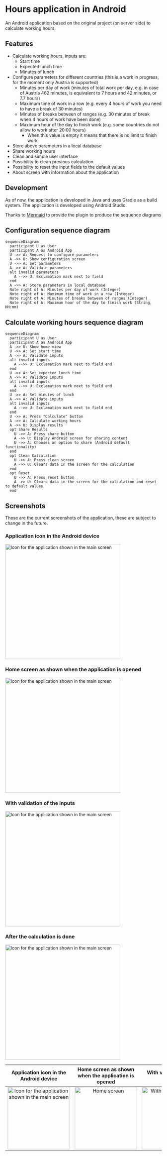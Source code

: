 # Hours application in Android

An Android application based on the original project (on server side) to calculate working hours.

## Features

- Calculate working hours, inputs are:
  - Start time
  - Expected lunch time
  - Minutes of lunch
- Configure parameters for different countries (this is a work in progress, for the moment only
  Austria is supported)
  - Minutes per day of work (minutes of total work per day, e.g. in case of Austria 462 minutes, is
    equivalent to 7 hours and 42 minutes, or 7.7 hours)
  - Maximum time of work in a row (e.g. every 4 hours of work you need to have a break of 30
    minutes)
  - Minutes of breaks between of ranges (e.g. 30 minutes of break when 4 hours of work have been
    done)
  - Maximum hour of the day to finish work (e.g. some countries do not allow to work after 20:00
    hours)
    - When this value is empty it means that there is no limit to finish work
- Store above parameters in a local database
- Share working hours
- Clean and simple user interface
- Possibility to clean previous calculation
- Possibility to reset the input fields to the default values
- About screen with information about the application

## Development

As of now, the application is developed in Java and uses Gradle as a build system. The application
is developed using Android Studio.

Thanks to [Mermaid](https://mermaidjs.github.io/) to provide the plugin to produce the sequence
diagrams

## Configuration sequence diagram

```mermaid 
sequenceDiagram
  participant U as User
  participant A as Android App
  U ->> A: Request to configure parameters
  A ->> U: Show configuration screen
  U ->> A: Set parameters
  A ->> A: Validate parameters
  alt invalid parameters
    A -->> U: Exclamation mark next to field
  end
  A ->> A: Store parameters in local database
  Note right of A: Minutes per day of work (Integer)
  Note right of A: Maximum time of work in a row (Integer)
  Note right of A: Minutes of breaks between of ranges (Integer)
  Note right of A: Maximum hour of the day to finish work (String, HH:mm)   
```

## Calculate working hours sequence diagram

```mermaid  
sequenceDiagram
  participant U as User
  participant A as Android App
  A ->> U: Show home view
  U ->> A: Set start time
  A ->> A: Validate inputs
  alt invalid inputs
    A -->> U: Exclamation mark next to field end
  end
  U ->> A: Set expected lunch time
  A ->> A: Validate inputs
  alt invalid inputs
    A -->> U: Exclamation mark next to field end
  end
  U ->> A: Set minutes of lunch
  A ->> A: Validate inputs
  alt invalid inputs
    A -->> U: Exclamation mark next to field end
  end
  U ->> A: Press "Calculate" button
  A ->> A: Calculate working hours
  A ->> U: Display results
  opt Share Results
    U ->> A: Press share button
    A ->> U: Display Android screen for sharing content
    U ->> A: Chooses an option to share (Android default functionality)
  end
  opt Clean Calcalation
    U ->> A: Press clean screen
    A ->> U: Clears data in the screen for the calculation
  end
  opt Reset
    U ->> A: Press reset button
    A ->> U: Clears data in the screen for the calculation and reset to default values
  end
```

## Screenshots

These are the current screenshots of the application, these are subject to change in the future.

### Application icon in the Android device
<img alt="Icon for the application shown in the main screen" width="370" src="./screenshots/Screenshot_2024-07-08-12-49-49-99_b783bf344239542886fee7b48fa4b892.jpg" title="Home screen" />

### Home screen as shown when the application is opened
<img alt="Icon for the application shown in the main screen" width="370" src="./screenshots/Screenshot_2024-07-08-12-48-16-22_cfb0cd85db164d38a17abdfd43fc1555.jpg" title="Home screen" />

### With validation of the inputs
<img alt="Icon for the application shown in the main screen" width="370" src="./screenshots/Screenshot_2024-07-08-12-48-39-46_cfb0cd85db164d38a17abdfd43fc1555.jpg" title="Home screen" />

### After the calculation is done
<img alt="Icon for the application shown in the main screen" width="370" src="./screenshots/Screenshot_2024-07-08-12-48-25-07_cfb0cd85db164d38a17abdfd43fc1555.jpg" title="Home screen" />

|                                                                           Application icon in the Android device                                                                           |                                                 Home screen as shown when the application is opened                                                  |                                                                     With validation of the inputs                                                                      |                                                                     After the calculation is done                                                                      |
|:------------------------------------------------------------------------------------------------------------------------------------------------------------------------------------------:|:----------------------------------------------------------------------------------------------------------------------------------------------------:|:----------------------------------------------------------------------------------------------------------------------------------------------------------------------:|:----------------------------------------------------------------------------------------------------------------------------------------------------------------------:|
| <img alt="Icon for the application shown in the main screen" width="200" src="./screenshots/Screenshot_2024-07-08-12-49-49-99_b783bf344239542886fee7b48fa4b892.jpg" title="Home screen" /> | <img alt="Home screen" width="200" src="./screenshots/Screenshot_2024-07-08-12-48-16-22_cfb0cd85db164d38a17abdfd43fc1555.jpg" title="Home screen" /> | <img alt="With validation of the inputs" width="200" src="./screenshots/Screenshot_2024-07-08-12-48-39-46_cfb0cd85db164d38a17abdfd43fc1555.jpg" title="Home screen" /> | <img alt="After the calculation is done" width="200" src="./screenshots/Screenshot_2024-07-08-12-48-25-07_cfb0cd85db164d38a17abdfd43fc1555.jpg" title="Home screen" /> |